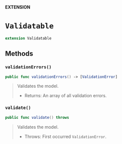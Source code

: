 **EXTENSION**

# `Validatable`
```swift
extension Validatable
```

## Methods
### `validationErrors()`

```swift
public func validationErrors() -> [ValidationError]
```

> Validates the model.
>
> - Returns: An array of all validation errors.

### `validate()`

```swift
public func validate() throws
```

> Validates the model.
>
> - Throws: First occurred `ValidationError`.
